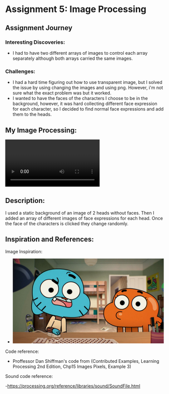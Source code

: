 # Assignment 5: Image Processing

## Assignment Journey

### Interesting Discoveries:
- I had to have two different arrays of images to control each array separately although both arrays carried the same images.

### Challenges:
- I had a hard time figuring out how to use transparent image, but I solved the issue by using changing the images and using png. However, i'm not sure what the exact problem was but it worked.
- I wanted to have the faces of the characters I choose to be in the background, however, it was hard collecting different face expression for each character, so I decided to find normal face expressions and add them to the heads.

## My Image Processing:

![](Video.mov)

## Description:
I used a static background of an image of 2 heads without faces. Then I added an array of different images of face expressions for each head. Once the face of the characters is clicked they change randomly.

## Inspiration and References:

Image Inspiration: 

- ![](Image.jpg)

Code reference: 

- Proffessor Dan Shiffman's code from (Contributed Examples, Learning Processing 2nd Edition, Chp15 Images Pixels, Example 3)

Sound code reference:

-https://processing.org/reference/libraries/sound/SoundFile.html
